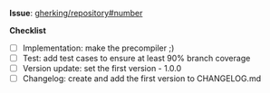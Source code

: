 <!-- 
Hello!
Thank you, for helping us to make GherKing better!
With fill out all necessary parts of the template
you helps us to understand the new precompiler and its implementation.
Thank you!

Note: such parts of the ticket which are in HTML comments (like this) 
won't be shown on the ticket, so we used them to guide you.
Feel free to delete them when you are done.
-->

**Issue**: [gherking/repository#number](url)
<!--
Please add a link to the issue of the precompiler you are implementing.
If there is no issue reported yet, we would kindly ask you
to report it first, so that we can keep track of it
and understand it better.
-->

**Checklist**
<!--
Please use this checklist to see what tasks would you need to do
in scope of your implementation, in order to keep good code quality:
-->
- [ ] Implementation: make the precompiler ;)
- [ ] Test: add test cases to ensure at least 90% branch coverage
- [ ] Version update: set the first version - 1.0.0
- [ ] Changelog: create and add the first version to CHANGELOG.md
